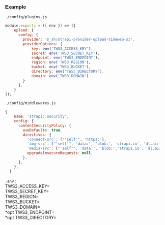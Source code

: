 

### Example

`./config/plugins.js`

```js
module.exports = ({ env }) => ({
    upload: {
      config: {
        provider: '@_sh/strapi-provider-upload-timeweb-s3',
        providerOptions: {
            key: env('TWS3_ACCESS_KEY'),
            secret: env('TWS3_SECRET_KEY'),
            endpoint: env('TWS3_ENDPOINT'),
            region: env('TWS3_REGION'),
            bucket: env('TWS3_BUCKET'),
            directory: env('TWS3_DIRECTORY'),
            domain: env('TWS3_DOMAIN')
        }
      },
    }
});
```
`./config/middlewares.js`

```js
{
    name: 'strapi::security',
    config: {
      contentSecurityPolicy: {
        useDefaults: true,
        directives: {
          'connect-src': ["'self'", 'https:'],
          'img-src': ["'self'", 'data:', 'blob:', 'strapi.io', 'dl.airtable.com', 's3.timeweb.com'],
          'media-src': ["'self'", 'data:', 'blob:','strapi.io', 'dl.airtable.com', 's3.timeweb.com'],
          upgradeInsecureRequests: null,
        },
      },
    },
  }
```

`.env` : <br>
TWS3_ACCESS_KEY=<br>
TWS3_SECRET_KEY=<br>
TWS3_REGION=<br>
TWS3_BUCKET=<br>
TWS3_DOMAIN=<br>
*opt TWS3_ENDPOINT=<br>
*opt TWS3_DIRECTORY=